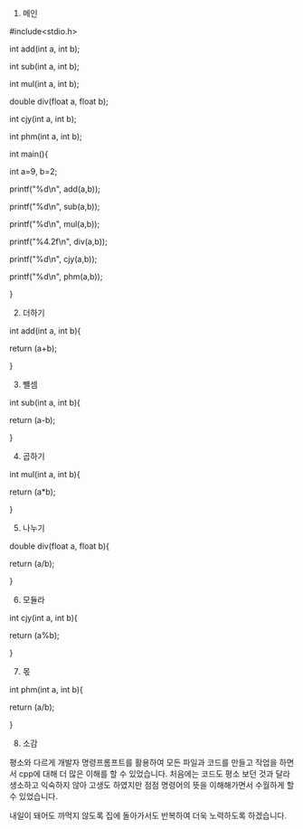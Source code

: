 1. 메인

#include<stdio.h>

int add(int a, int b);

int sub(int a, int b);

int mul(int a, int b);

double div(float a, float b);

int cjy(int a, int b);

int phm(int a, int b);

int main(){

int a=9, b=2;

printf("%d\n", add(a,b));

printf("%d\n", sub(a,b));

printf("%d\n", mul(a,b));

printf("%4.2f\n", div(a,b));

printf("%d\n", cjy(a,b));

printf("%d\n", phm(a,b));

}

2. 더하기

int add(int a, int b){

return (a+b);

}

3. 뺼셈

int sub(int a, int b){

return (a-b);

}

4. 곱하기

int mul(int a, int b){

return (a*b);

}

5. 나누기

double div(float a, float b){

return (a/b);

}

6. 모듈라

int cjy(int a, int b){

return (a%b);

}

7. 몫

int phm(int a, int b){

return (a/b);

}

8. 소감 

평소와 다르게 개발자 명령프롬프트를 활용하여 모든 파일과 코드를 만들고 작업을 하면서 cpp에 대해 더 많은 이해를  할 수 있었습니다. 
처음에는 코드도 평소 보던 것과 달라 생소하고 익숙하지 않아 고생도 하였지만 점점 명령어의 뜻을 이해해가면서 수월하게 할 수 있었습니다.

내일이 돼어도 까먹지 않도록 집에 돌아가서도 반복하여 더욱 노력하도록 하겠습니다.



